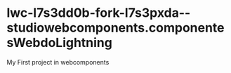 # lwc-l7s3dd0b-fork-l7s3pxda--studiowebcomponents.componentesWebdoLightning
My First project in webcomponents
